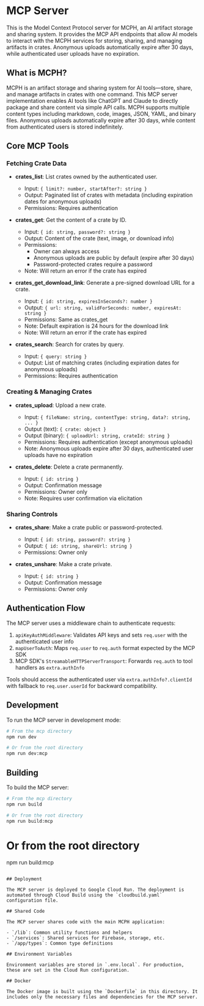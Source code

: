 # MCP Server

This is the Model Context Protocol server for MCPH, an AI artifact storage and sharing system. It provides the MCP API endpoints that allow AI models to interact with the MCPH services for storing, sharing, and managing artifacts in crates. Anonymous uploads automatically expire after 30 days, while authenticated user uploads have no expiration.

## What is MCPH?

MCPH is an artifact storage and sharing system for AI tools—store, share, and manage artifacts in crates with one command. This MCP server implementation enables AI tools like ChatGPT and Claude to directly package and share content via simple API calls. MCPH supports multiple content types including markdown, code, images, JSON, YAML, and binary files. Anonymous uploads automatically expire after 30 days, while content from authenticated users is stored indefinitely.

## Core MCP Tools

### Fetching Crate Data

- **crates_list**: List crates owned by the authenticated user.
  - Input: `{ limit?: number, startAfter?: string }`
  - Output: Paginated list of crates with metadata (including expiration dates for anonymous uploads)
  - Permissions: Requires authentication

- **crates_get**: Get the content of a crate by ID.
  - Input: `{ id: string, password?: string }`
  - Output: Content of the crate (text, image, or download info)
  - Permissions:
    - Owner can always access
    - Anonymous uploads are public by default (expire after 30 days)
    - Password-protected crates require a password
  - Note: Will return an error if the crate has expired

- **crates_get_download_link**: Generate a pre-signed download URL for a crate.
  - Input: `{ id: string, expiresInSeconds?: number }`
  - Output: `{ url: string, validForSeconds: number, expiresAt: string }`
  - Permissions: Same as crates_get
  - Note: Default expiration is 24 hours for the download link
  - Note: Will return an error if the crate has expired

- **crates_search**: Search for crates by query.
  - Input: `{ query: string }`
  - Output: List of matching crates (including expiration dates for anonymous uploads)
  - Permissions: Requires authentication

### Creating & Managing Crates

- **crates_upload**: Upload a new crate.
  - Input: `{ fileName: string, contentType: string, data?: string, ... }`
  - Output (text): `{ crate: object }`
  - Output (binary): `{ uploadUrl: string, crateId: string }`
  - Permissions: Requires authentication (except anonymous uploads)
  - Note: Anonymous uploads expire after 30 days, authenticated user uploads have no expiration

- **crates_delete**: Delete a crate permanently.
  - Input: `{ id: string }`
  - Output: Confirmation message
  - Permissions: Owner only
  - Note: Requires user confirmation via elicitation

### Sharing Controls

- **crates_share**: Make a crate public or password-protected.
  - Input: `{ id: string, password?: string }`
  - Output: `{ id: string, shareUrl: string }`
  - Permissions: Owner only

- **crates_unshare**: Make a crate private.
  - Input: `{ id: string }`
  - Output: Confirmation message
  - Permissions: Owner only

## Authentication Flow

The MCP server uses a middleware chain to authenticate requests:

1. `apiKeyAuthMiddleware`: Validates API keys and sets `req.user` with the authenticated user info
2. `mapUserToAuth`: Maps `req.user` to `req.auth` format expected by the MCP SDK
3. MCP SDK's `StreamableHTTPServerTransport`: Forwards `req.auth` to tool handlers as `extra.authInfo`

Tools should access the authenticated user via `extra.authInfo?.clientId` with fallback to `req.user.userId` for backward compatibility.

## Development

To run the MCP server in development mode:

```bash
# From the mcp directory
npm run dev

# Or from the root directory
npm run dev:mcp
```

## Building

To build the MCP server:

```bash
# From the mcp directory
npm run build

# Or from the root directory
npm run build:mcp
```

# Or from the root directory

npm run build:mcp

```

## Deployment

The MCP server is deployed to Google Cloud Run. The deployment is automated through Cloud Build using the `cloudbuild.yaml` configuration file.

## Shared Code

The MCP server shares code with the main MCPH application:

- `/lib`: Common utility functions and helpers
- `/services`: Shared services for Firebase, storage, etc.
- `/app/types`: Common type definitions

## Environment Variables

Environment variables are stored in `.env.local`. For production, these are set in the Cloud Run configuration.

## Docker

The Docker image is built using the `Dockerfile` in this directory. It includes only the necessary files and dependencies for the MCP server.
```
